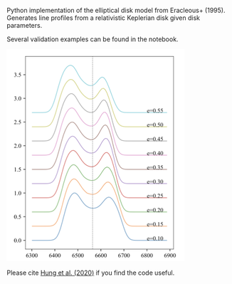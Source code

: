 Python implementation of the elliptical disk model from Eracleous+ (1995).
Generates line profiles from a relativistic Keplerian disk given disk parameters.

Several validation examples can be found in the notebook.

<img src="https://github.com/tiarahung/elliptical_disk/blob/main/docs/elliptical_disk_ecc.png" alt="elliptical_disk_ecc" width="400"/>

Please cite [Hung et al. (2020)](https://ui.adsabs.harvard.edu/abs/2020ApJ...903...31H/exportcitation) if you find the code useful.
